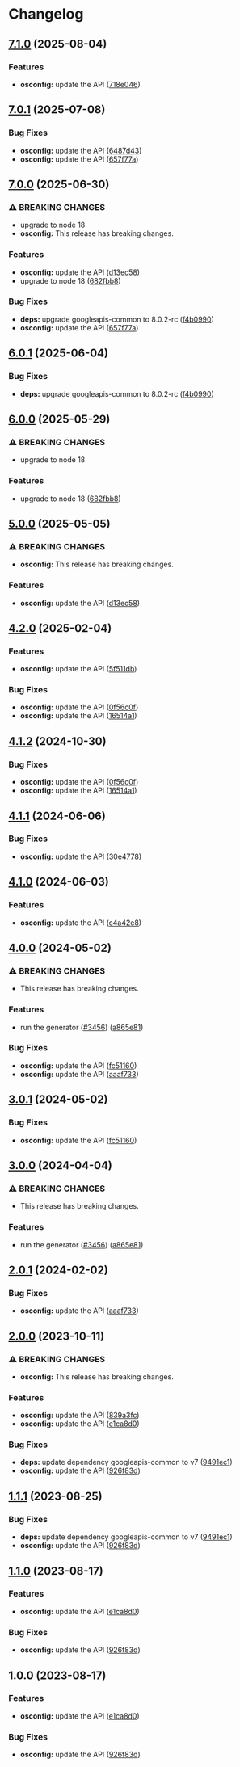 # Changelog

## [7.1.0](https://github.com/googleapis/google-api-nodejs-client/compare/osconfig-v7.0.1...osconfig-v7.1.0) (2025-08-04)


### Features

* **osconfig:** update the API ([718e046](https://github.com/googleapis/google-api-nodejs-client/commit/718e046370a2f031f12693a533bf0bb42df65a4a))

## [7.0.1](https://github.com/googleapis/google-api-nodejs-client/compare/osconfig-v7.0.0...osconfig-v7.0.1) (2025-07-08)


### Bug Fixes

* **osconfig:** update the API ([6487d43](https://github.com/googleapis/google-api-nodejs-client/commit/6487d43b5546dfdaf6be6a1448e0d678620261f9))
* **osconfig:** update the API ([657f77a](https://github.com/googleapis/google-api-nodejs-client/commit/657f77ab9cb133e302f789553c9e93f3cfd4f81d))

## [7.0.0](https://github.com/googleapis/google-api-nodejs-client/compare/osconfig-v6.0.1...osconfig-v7.0.0) (2025-06-30)


### ⚠ BREAKING CHANGES

* upgrade to node 18
* **osconfig:** This release has breaking changes.

### Features

* **osconfig:** update the API ([d13ec58](https://github.com/googleapis/google-api-nodejs-client/commit/d13ec58dbb849ed7f7b07ff247974e8623eb988c))
* upgrade to node 18 ([682fbb8](https://github.com/googleapis/google-api-nodejs-client/commit/682fbb869189ae92b3e9a194d37d0548af0c1f92))


### Bug Fixes

* **deps:** upgrade googleapis-common to 8.0.2-rc ([f4b0990](https://github.com/googleapis/google-api-nodejs-client/commit/f4b099071040cfbcfe4a2e7d487d45ee93b369e0))
* **osconfig:** update the API ([657f77a](https://github.com/googleapis/google-api-nodejs-client/commit/657f77ab9cb133e302f789553c9e93f3cfd4f81d))

## [6.0.1](https://github.com/googleapis/google-api-nodejs-client/compare/osconfig-v6.0.0...osconfig-v6.0.1) (2025-06-04)


### Bug Fixes

* **deps:** upgrade googleapis-common to 8.0.2-rc ([f4b0990](https://github.com/googleapis/google-api-nodejs-client/commit/f4b099071040cfbcfe4a2e7d487d45ee93b369e0))

## [6.0.0](https://github.com/googleapis/google-api-nodejs-client/compare/osconfig-v5.0.0...osconfig-v6.0.0) (2025-05-29)


### ⚠ BREAKING CHANGES

* upgrade to node 18

### Features

* upgrade to node 18 ([682fbb8](https://github.com/googleapis/google-api-nodejs-client/commit/682fbb869189ae92b3e9a194d37d0548af0c1f92))

## [5.0.0](https://github.com/googleapis/google-api-nodejs-client/compare/osconfig-v4.2.0...osconfig-v5.0.0) (2025-05-05)


### ⚠ BREAKING CHANGES

* **osconfig:** This release has breaking changes.

### Features

* **osconfig:** update the API ([d13ec58](https://github.com/googleapis/google-api-nodejs-client/commit/d13ec58dbb849ed7f7b07ff247974e8623eb988c))

## [4.2.0](https://github.com/googleapis/google-api-nodejs-client/compare/osconfig-v4.1.2...osconfig-v4.2.0) (2025-02-04)


### Features

* **osconfig:** update the API ([5f511db](https://github.com/googleapis/google-api-nodejs-client/commit/5f511dbed0150555b9c7dfc2fbc31527d8f0b6ad))


### Bug Fixes

* **osconfig:** update the API ([0f56c0f](https://github.com/googleapis/google-api-nodejs-client/commit/0f56c0fc6f64fcac660d03500258b7a0815d7c18))
* **osconfig:** update the API ([16514a1](https://github.com/googleapis/google-api-nodejs-client/commit/16514a162e8aeb6589e98c55c2bf5dda939bffb8))

## [4.1.2](https://github.com/googleapis/google-api-nodejs-client/compare/osconfig-v4.1.1...osconfig-v4.1.2) (2024-10-30)


### Bug Fixes

* **osconfig:** update the API ([0f56c0f](https://github.com/googleapis/google-api-nodejs-client/commit/0f56c0fc6f64fcac660d03500258b7a0815d7c18))
* **osconfig:** update the API ([16514a1](https://github.com/googleapis/google-api-nodejs-client/commit/16514a162e8aeb6589e98c55c2bf5dda939bffb8))

## [4.1.1](https://github.com/googleapis/google-api-nodejs-client/compare/osconfig-v4.1.0...osconfig-v4.1.1) (2024-06-06)


### Bug Fixes

* **osconfig:** update the API ([30e4778](https://github.com/googleapis/google-api-nodejs-client/commit/30e4778f48b73f94e955c30ab36f22c1b8def724))

## [4.1.0](https://github.com/googleapis/google-api-nodejs-client/compare/osconfig-v4.0.0...osconfig-v4.1.0) (2024-06-03)


### Features

* **osconfig:** update the API ([c4a42e8](https://github.com/googleapis/google-api-nodejs-client/commit/c4a42e8bb5d0103845e5c1d44c0a3335a1b0b7ba))

## [4.0.0](https://github.com/googleapis/google-api-nodejs-client/compare/osconfig-v3.0.1...osconfig-v4.0.0) (2024-05-02)


### ⚠ BREAKING CHANGES

* This release has breaking changes.

### Features

* run the generator ([#3456](https://github.com/googleapis/google-api-nodejs-client/issues/3456)) ([a865e81](https://github.com/googleapis/google-api-nodejs-client/commit/a865e81539b315d3b321650663ba0b2555b1e5a1))


### Bug Fixes

* **osconfig:** update the API ([fc51160](https://github.com/googleapis/google-api-nodejs-client/commit/fc5116090ac8e177af2cfe17ed5bb938d1f27470))
* **osconfig:** update the API ([aaaf733](https://github.com/googleapis/google-api-nodejs-client/commit/aaaf733832ebbc3bc192987b63fd4a64cda3deca))

## [3.0.1](https://github.com/googleapis/google-api-nodejs-client/compare/osconfig-v3.0.0...osconfig-v3.0.1) (2024-05-02)


### Bug Fixes

* **osconfig:** update the API ([fc51160](https://github.com/googleapis/google-api-nodejs-client/commit/fc5116090ac8e177af2cfe17ed5bb938d1f27470))

## [3.0.0](https://github.com/googleapis/google-api-nodejs-client/compare/osconfig-v2.0.1...osconfig-v3.0.0) (2024-04-04)


### ⚠ BREAKING CHANGES

* This release has breaking changes.

### Features

* run the generator ([#3456](https://github.com/googleapis/google-api-nodejs-client/issues/3456)) ([a865e81](https://github.com/googleapis/google-api-nodejs-client/commit/a865e81539b315d3b321650663ba0b2555b1e5a1))

## [2.0.1](https://github.com/googleapis/google-api-nodejs-client/compare/osconfig-v2.0.0...osconfig-v2.0.1) (2024-02-02)


### Bug Fixes

* **osconfig:** update the API ([aaaf733](https://github.com/googleapis/google-api-nodejs-client/commit/aaaf733832ebbc3bc192987b63fd4a64cda3deca))

## [2.0.0](https://github.com/googleapis/google-api-nodejs-client/compare/osconfig-v1.1.1...osconfig-v2.0.0) (2023-10-11)


### ⚠ BREAKING CHANGES

* **osconfig:** This release has breaking changes.

### Features

* **osconfig:** update the API ([839a3fc](https://github.com/googleapis/google-api-nodejs-client/commit/839a3fc0ce527a899c522f02081765ba82b4eff0))
* **osconfig:** update the API ([e1ca8d0](https://github.com/googleapis/google-api-nodejs-client/commit/e1ca8d031ee061a9dba7505a47d3572ec7211843))


### Bug Fixes

* **deps:** update dependency googleapis-common to v7 ([9491ec1](https://github.com/googleapis/google-api-nodejs-client/commit/9491ec1cdc3c413e7d73edcfcd59cf5c28a7c855))
* **osconfig:** update the API ([926f83d](https://github.com/googleapis/google-api-nodejs-client/commit/926f83d5711be9b30b4dfe9a70530e761a075e76))

## [1.1.1](https://github.com/googleapis/google-api-nodejs-client/compare/osconfig-v1.1.0...osconfig-v1.1.1) (2023-08-25)


### Bug Fixes

* **deps:** update dependency googleapis-common to v7 ([9491ec1](https://github.com/googleapis/google-api-nodejs-client/commit/9491ec1cdc3c413e7d73edcfcd59cf5c28a7c855))
* **osconfig:** update the API ([926f83d](https://github.com/googleapis/google-api-nodejs-client/commit/926f83d5711be9b30b4dfe9a70530e761a075e76))

## [1.1.0](https://github.com/googleapis/google-api-nodejs-client/compare/osconfig-v1.0.0...osconfig-v1.1.0) (2023-08-17)


### Features

* **osconfig:** update the API ([e1ca8d0](https://github.com/googleapis/google-api-nodejs-client/commit/e1ca8d031ee061a9dba7505a47d3572ec7211843))


### Bug Fixes

* **osconfig:** update the API ([926f83d](https://github.com/googleapis/google-api-nodejs-client/commit/926f83d5711be9b30b4dfe9a70530e761a075e76))

## 1.0.0 (2023-08-17)


### Features

* **osconfig:** update the API ([e1ca8d0](https://github.com/googleapis/google-api-nodejs-client/commit/e1ca8d031ee061a9dba7505a47d3572ec7211843))


### Bug Fixes

* **osconfig:** update the API ([926f83d](https://github.com/googleapis/google-api-nodejs-client/commit/926f83d5711be9b30b4dfe9a70530e761a075e76))
